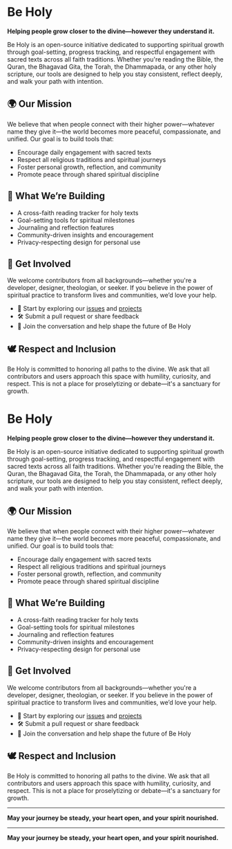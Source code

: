 # Be Holy

**Helping people grow closer to the divine—however they understand it.**

Be Holy is an open-source initiative dedicated to supporting spiritual growth through goal-setting, progress tracking, and respectful engagement with sacred texts across all faith traditions. Whether you're reading the Bible, the Quran, the Bhagavad Gita, the Torah, the Dhammapada, or any other holy scripture, our tools are designed to help you stay consistent, reflect deeply, and walk your path with intention.

## 🌍 Our Mission

We believe that when people connect with their higher power—whatever name they give it—the world becomes more peaceful, compassionate, and unified. Our goal is to build tools that:

- Encourage daily engagement with sacred texts
- Respect all religious traditions and spiritual journeys
- Foster personal growth, reflection, and community
- Promote peace through shared spiritual discipline

## 📖 What We’re Building

- A cross-faith reading tracker for holy texts
- Goal-setting tools for spiritual milestones
- Journaling and reflection features
- Community-driven insights and encouragement
- Privacy-respecting design for personal use

## 🤝 Get Involved

We welcome contributors from all backgrounds—whether you're a developer, designer, theologian, or seeker. If you believe in the power of spiritual practice to transform lives and communities, we’d love your help.

- 🌱 Start by exploring our [issues](https://github.com/be-holy) and [projects](https://github.com/be-holy)
- 🛠 Submit a pull request or share feedback
- 💬 Join the conversation and help shape the future of Be Holy

## 🕊️ Respect and Inclusion

Be Holy is committed to honoring all paths to the divine. We ask that all contributors and users approach this space with humility, curiosity, and respect. This is not a place for proselytizing or debate—it's a sanctuary for growth.

# Be Holy

**Helping people grow closer to the divine—however they understand it.**

Be Holy is an open-source initiative dedicated to supporting spiritual growth through goal-setting, progress tracking, and respectful engagement with sacred texts across all faith traditions. Whether you're reading the Bible, the Quran, the Bhagavad Gita, the Torah, the Dhammapada, or any other holy scripture, our tools are designed to help you stay consistent, reflect deeply, and walk your path with intention.

## 🌍 Our Mission

We believe that when people connect with their higher power—whatever name they give it—the world becomes more peaceful, compassionate, and unified. Our goal is to build tools that:

- Encourage daily engagement with sacred texts
- Respect all religious traditions and spiritual journeys
- Foster personal growth, reflection, and community
- Promote peace through shared spiritual discipline

## 📖 What We’re Building

- A cross-faith reading tracker for holy texts
- Goal-setting tools for spiritual milestones
- Journaling and reflection features
- Community-driven insights and encouragement
- Privacy-respecting design for personal use

## 🤝 Get Involved

We welcome contributors from all backgrounds—whether you're a developer, designer, theologian, or seeker. If you believe in the power of spiritual practice to transform lives and communities, we’d love your help.

- 🌱 Start by exploring our [issues](https://github.com/be-holy) and [projects](https://github.com/be-holy)
- 🛠 Submit a pull request or share feedback
- 💬 Join the conversation and help shape the future of Be Holy

## 🕊️ Respect and Inclusion

Be Holy is committed to honoring all paths to the divine. We ask that all contributors and users approach this space with humility, curiosity, and respect. This is not a place for proselytizing or debate—it's a sanctuary for growth.

---

**May your journey be steady, your heart open, and your spirit nourished.**

---

**May your journey be steady, your heart open, and your spirit nourished.**
